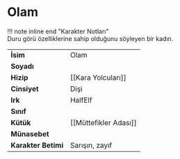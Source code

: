 # Olam   
  
!!! note inline end "Karakter Notları"  
	Duru görü özelliklerine sahip olduğunu söyleyen bir kadın.     
  
|  |  |  
|---|---|  
| **İsim** | Olam |  
| **Soyadı** |  |  
| **Hizip** | [[Kara Yolcuları]] |  
| **Cinsiyet** | Dişi |  
| **Irk** | HalfElf |  
| **Sınıf** |  |  
| **Kütük** | [[Müttefikler Adası]] |  
| **Münasebet** |  |  
| **Karakter Betimi** | Sarışın, zayıf |  
  
  
